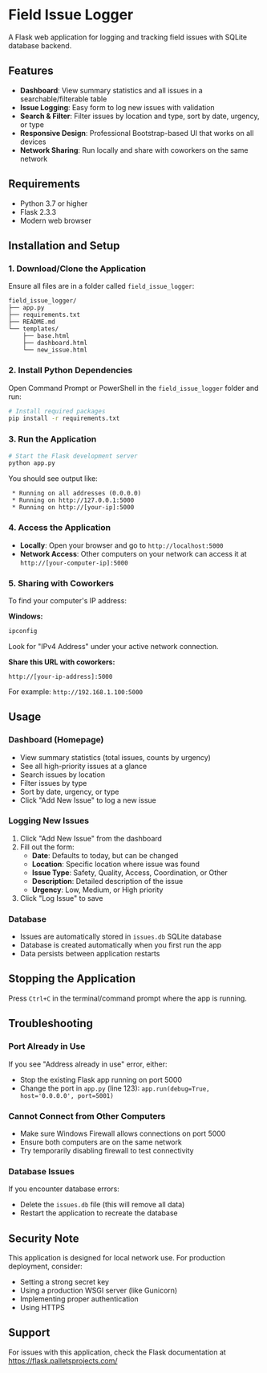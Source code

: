 # Field Issue Logger

A Flask web application for logging and tracking field issues with SQLite database backend.

## Features

- **Dashboard**: View summary statistics and all issues in a searchable/filterable table
- **Issue Logging**: Easy form to log new issues with validation
- **Search & Filter**: Filter issues by location and type, sort by date, urgency, or type
- **Responsive Design**: Professional Bootstrap-based UI that works on all devices
- **Network Sharing**: Run locally and share with coworkers on the same network

## Requirements

- Python 3.7 or higher
- Flask 2.3.3
- Modern web browser

## Installation and Setup

### 1. Download/Clone the Application
Ensure all files are in a folder called `field_issue_logger`:
```
field_issue_logger/
├── app.py
├── requirements.txt
├── README.md
└── templates/
    ├── base.html
    ├── dashboard.html
    └── new_issue.html
```

### 2. Install Python Dependencies
Open Command Prompt or PowerShell in the `field_issue_logger` folder and run:

```bash
# Install required packages
pip install -r requirements.txt
```

### 3. Run the Application

```bash
# Start the Flask development server
python app.py
```

You should see output like:
```
 * Running on all addresses (0.0.0.0)
 * Running on http://127.0.0.1:5000
 * Running on http://[your-ip]:5000
```

### 4. Access the Application

- **Locally**: Open your browser and go to `http://localhost:5000`
- **Network Access**: Other computers on your network can access it at `http://[your-computer-ip]:5000`

### 5. Sharing with Coworkers

To find your computer's IP address:

**Windows:**
```bash
ipconfig
```
Look for "IPv4 Address" under your active network connection.

**Share this URL with coworkers:**
```
http://[your-ip-address]:5000
```

For example: `http://192.168.1.100:5000`

## Usage

### Dashboard (Homepage)
- View summary statistics (total issues, counts by urgency)
- See all high-priority issues at a glance
- Search issues by location
- Filter issues by type
- Sort by date, urgency, or type
- Click "Add New Issue" to log a new issue

### Logging New Issues
1. Click "Add New Issue" from the dashboard
2. Fill out the form:
   - **Date**: Defaults to today, but can be changed
   - **Location**: Specific location where issue was found
   - **Issue Type**: Safety, Quality, Access, Coordination, or Other
   - **Description**: Detailed description of the issue
   - **Urgency**: Low, Medium, or High priority
3. Click "Log Issue" to save

### Database
- Issues are automatically stored in `issues.db` SQLite database
- Database is created automatically when you first run the app
- Data persists between application restarts

## Stopping the Application

Press `Ctrl+C` in the terminal/command prompt where the app is running.

## Troubleshooting

### Port Already in Use
If you see "Address already in use" error, either:
- Stop the existing Flask app running on port 5000
- Change the port in `app.py` (line 123): `app.run(debug=True, host='0.0.0.0', port=5001)`

### Cannot Connect from Other Computers
- Make sure Windows Firewall allows connections on port 5000
- Ensure both computers are on the same network
- Try temporarily disabling firewall to test connectivity

### Database Issues
If you encounter database errors:
- Delete the `issues.db` file (this will remove all data)
- Restart the application to recreate the database

## Security Note

This application is designed for local network use. For production deployment, consider:
- Setting a strong secret key
- Using a production WSGI server (like Gunicorn)
- Implementing proper authentication
- Using HTTPS

## Support

For issues with this application, check the Flask documentation at https://flask.palletsprojects.com/